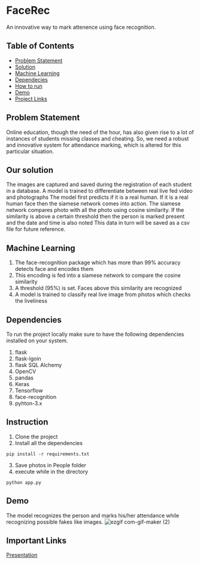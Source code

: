 # FaceRec
An innovative way to mark attenence using face recognition.

## Table of Contents

- [Problem Statement](#Problem-Statement)
- [Solution](#Our-solution)
- [Machine Learning](#Machine-Learning)
- [Dependecies](#Dependencies)
- [How to run](#Instruction)
- [Demo](#Demo)
- [Project Links](#Important-links)


## Problem Statement

Online education, though the need of the hour, has also given rise to a lot of instances of students missing classes and cheating. So, we need a robust and innovative system for attendance marking, which is altered for this particular situation.

## Our solution
The images are captured and saved during the registration of each student in a database.
A model is trained to differentiate between real live fed video and photographs 
The model first predicts if it is a real human. If it is a real human face then the siamese network comes into action.
The siamese network compares photo with all the photo using cosine similarity. If the similarity is above a certain threshold then the person is marked present and the date and time is also noted
This data in turn will be saved as a csv file for future reference.


## Machine Learning
1. The face-recognition package which has more than 99% accuracy detects face and encodes them
2. This encoding is fed into a siamese network to compare the cosine similarity 
3. A threshold (95%) is set. Faces above this similarity are recognized
4. A model is trained to classify real live image from photos which checks the liveliness

## Dependencies

To run the project locally make sure to have the following dependencies installed on your system.

1. flask
2. flask-lgoin
3. flask SQL Alchemy
4. OpenCV
5. pandas
6. Keras
7. Tensorflow
8. face-recognition
9. pyhton-3.x

## Instruction
1. Clone the project
2. Install all the dependencies
 ```
pip install -r requirements.txt
```
3. Save photos in People folder
4. execute while in the directory
 ```
python app.py
```

## Demo
The model recognizes the person and marks his/her attendance while recognizing possible fakes like images.
![ezgif com-gif-maker (2)](https://user-images.githubusercontent.com/80922064/158342796-02ddddbc-1c04-4fbf-9597-fd0db2f4717c.gif)


## Important Links
[Presentation](https://docs.google.com/presentation/d/16Qo8kPsEAf80XfjHPQvojUBLmF5acv4QFXHnp_-rSnk/edit?usp=sharing)
